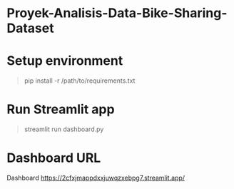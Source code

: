 # Proyek-Analisis-Data-Bike-Sharing-Dataset
# Setup environment
> pip install -r /path/to/requirements.txt
# Run Streamlit app
> streamlit run dashboard.py
# Dashboard URL
Dashboard https://2cfxjmappdxxjuwqzxebpg7.streamlit.app/
